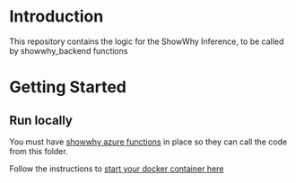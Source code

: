 # Introduction

This repository contains the logic for the ShowWhy Inference, to be called by showwhy_backend functions

# Getting Started

## Run locally

You must have [showwhy azure functions](../showwhy-backend/) in place so they can call the code from this folder.

Follow the instructions to [start your docker container here](../../README.md#installation-process)
